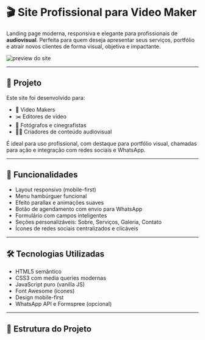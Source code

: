 # 🎬 Site Profissional para Video Maker

Landing page moderna, responsiva e elegante para profissionais de **audiovisual**. Perfeita para quem deseja apresentar seus serviços, portfólio e atrair novos clientes de forma visual, objetiva e impactante.

![preview do site](https://via.placeholder.com/1000x500.png?text=Preview+do+Site+Video+Maker)

---

## 📌 Projeto

Este site foi desenvolvido para:

- 🎥 Video Makers
- ✂️ Editores de vídeo
- 📸 Fotógrafos e cinegrafistas
- 🧑‍💻 Criadores de conteúdo audiovisual

É ideal para uso profissional, com destaque para portfólio visual, chamadas para ação e integração com redes sociais e WhatsApp.

---

## 🚀 Funcionalidades

- Layout responsivo (mobile-first)
- Menu hambúrguer funcional
- Efeito parallax e animações suaves
- Botão de agendamento com envio para WhatsApp
- Formulário com campos inteligentes
- Seções personalizáveis: Sobre, Serviços, Galeria, Contato
- Ícones de redes sociais centralizados e clicáveis

---

## 🛠️ Tecnologias Utilizadas

- HTML5 semântico
- CSS3 com media queries modernas
- JavaScript puro (vanilla JS)
- Font Awesome (ícones)
- Design mobile-first
- WhatsApp API e Formspree (opcional)

---

## 📂 Estrutura do Projeto


